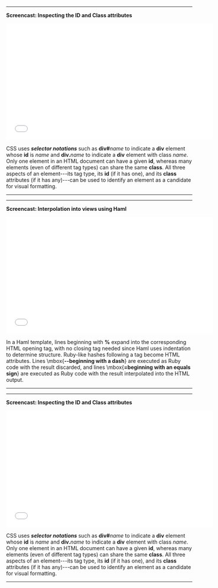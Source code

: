 <hr>

**Screencast: Inspecting the ID and Class attributes**

<iframe width="560" height="315" src="//www.youtube.com/embed/X5ArSbUea_o" frameborder="0" allowfullscreen></iframe>


CSS uses ___selector notations___ such as <b>div#</b><i>name</i> to indicate a <b>div</b> element whose <b>id</b> is <i>name</i> and <b>div.</b><i>name</i> to indicate a <b>div</b> element with class <i>name</i>. Only one element in an HTML document can have a given <b>id</b>, whereas many elements (even of different tag types) can share the same <b>class</b>. All three aspects of an element---its tag type, its <b>id</b> (if it has one), and its <b>class</b> attributes (if it has any)---can be used to identify an element as a candidate for visual formatting.

<hr>


<hr>

**Screencast: Interpolation into views using Haml**

<iframe width="560" height="315" src="//www.youtube.com/embed/yX1tMdBuG3g" frameborder="0" allowfullscreen></iframe>


In a Haml template, lines beginning with <b>%</b> expand into the corresponding HTML opening tag, with no closing tag needed since Haml uses indentation to determine structure.  Ruby-like hashes following a tag become HTML attributes. Lines \mbox{<b>--beginning with a dash</b>} are executed as Ruby code with the result discarded, and lines \mbox{<b>=beginning with an equals sign</b>} are executed as Ruby code with the result interpolated into the HTML output.

<hr>


<hr>

**Screencast: Inspecting the ID and Class attributes**

<iframe width="560" height="315" src="//www.youtube.com/embed/X5ArSbUea_o" frameborder="0" allowfullscreen></iframe>


CSS uses ___selector notations___ such as <b>div#</b><i>name</i> to indicate a <b>div</b> element whose <b>id</b> is <i>name</i> and <b>div.</b><i>name</i> to indicate a <b>div</b> element with class <i>name</i>. Only one element in an HTML document can have a given <b>id</b>, whereas many elements (even of different tag types) can share the same <b>class</b>. All three aspects of an element---its tag type, its <b>id</b> (if it has one), and its <b>class</b> attributes (if it has any)---can be used to identify an element as a candidate for visual formatting.

<hr>
